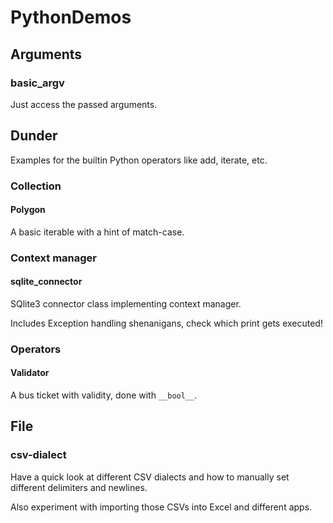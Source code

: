 # PythonDemos

## Arguments

### basic_argv

Just access the passed arguments.

## Dunder

Examples for the builtin Python operators like add, iterate, etc.

### Collection

#### Polygon

A basic iterable with a hint of match-case.

### Context manager

#### sqlite_connector

SQlite3 connector class implementing context manager.

Includes Exception handling shenanigans, check which print gets executed!

### Operators

#### Validator

A bus ticket with validity, done with ```__bool__```.

## File

### csv-dialect

Have a quick look at different CSV dialects and how to manually set different delimiters and newlines.

Also experiment with importing those CSVs into Excel and different apps.